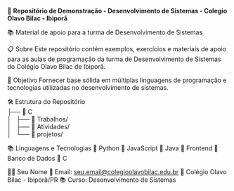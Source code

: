 🚀 **Repositório de Demonstração - Desenvolvimento de Sistemas - Colegio Olavo Bilac - Ibiporã**

📚 Material de apoio para a turma de Desenvolvimento de Sistemas

📋 Sobre
Este repositório contém exemplos, exercícios e materiais de apoio para as aulas de programação da turma de Desenvolvimento de Sistemas do Colégio Olavo Bilac de Ibiporã.

🎯 Objetivo
Fornecer base sólida em múltiplas linguagens de programação e tecnologias utilizadas no desenvolvimento de sistemas.

🛠️ Estrutura do Repositório<br>
├── 📁 C<br>
│   ├── 📄 Trabalhos/<br>
│   ├── 📄 Atividades/<br>
│   └── 📄 projetos/<br>


📚 Linguagens e Tecnologias
🔹 Python
🔹 JavaScript
🔹 Java
🔹 Frontend
🔹 Banco de Dados
🔹 C

👨‍🏫 Seu Nome
📧 Email: seu.email@colegioolavobilac.edu.br
🏫 Colégio Olavo Bilac - Ibiporã/PR
📚 Curso: Desenvolvimento de Sistemas

